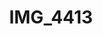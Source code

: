 ---
pid: '161'
layout: photos
title: IMG_4413
filename: IMG_4413.jpg
caption: 
previous_pid: '160'
next_pid: '162'
permalink: "/photos/161.html"
---